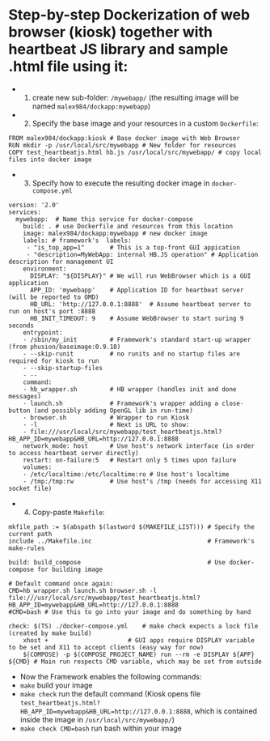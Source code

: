 # Step-by-step Dockerization of web browser (kiosk) together with heartbeat JS library and sample .html file using it: 

* 1. create new sub-folder: `/mywebapp/` (the resulting image will be named `malex984/dockapp:mywebapp`)

* 2. Specify the base image and your resources in a custom `Dockerfile`:
```
FROM malex984/dockapp:kiosk # Base docker image with Web Browser
RUN mkdir -p /usr/local/src/mywebapp # New folder for resources
COPY test_heartbeatjs.html hb.js /usr/local/src/mywebapp/ # copy local files into docker image
```

* 3. Specify how to execute the resulting docker image in `docker-compose.yml`
```
version: '2.0'
services:
  mywebapp:  # Name this service for docker-compose
    build: . # use Dockerfile and resources from this location
    image: malex984/dockapp:mywebapp # new docker image
    labels: # framework's  labels:
     - "is_top_app=1"       # This is a top-front GUI appication 
     - "description=MyWebApp: internal HB.JS operation" # Application description for management UI
    environment:
      DISPLAY: "${DISPLAY}" # We will run WebBrowser which is a GUI application
      APP_ID: 'mywebapp'    # Application ID for heartbeat server (will be reported to OMD)
      HB_URL: 'http://127.0.0.1:8888'  # Assume heartbeat server to run on host's port :8888
      HB_INIT_TIMEOUT: 9    # Assume WebBrowser to start suring 9 seconds
    entrypoint:             
    - /sbin/my_init         # Framework's standard start-up wrapper (from phusion/baseimage:0.9.18)
    - --skip-runit          # no runits and no startup files are required for kiosk to run
    - --skip-startup-files  
    - --
    command:
    - hb_wrapper.sh         # HB wrapper (handles init and done messages)
    - launch.sh             # Framework's wrapper adding a close-button (and possibly adding OpenGL lib in run-time)
    - browser.sh            # Wrapper to run Kiosk
    - -l                    # Next is URL to show:
    - file:///usr/local/src/mywebapp/test_heartbeatjs.html?HB_APP_ID=mywebapp&HB_URL=http://127.0.0.1:8888
    network_mode: host      # Use host's network interface (in order to access heartbeat server directly)
    restart: on-failure:5   # Restart only 5 times upon failure
    volumes:
    - /etc/localtime:/etc/localtime:ro # Use host's localtime
    - /tmp:/tmp:rw          # Use host's /tmp (needs for accessing X11 socket file)
```

* 4. Copy-paste `Makefile`:
```
mkfile_path := $(abspath $(lastword $(MAKEFILE_LIST))) # Specify the current path
include ../Makefile.inc                                # Framework's make-rules

build: build_compose                                   # Use docker-compose for building image

# Default command once again:
CMD=hb_wrapper.sh launch.sh browser.sh -l file:///usr/local/src/mywebapp/test_heartbeatjs.html?HB_APP_ID=mywebapp&HB_URL=http://127.0.0.1:8888
#CMD=bash # Use this to go into your image and do something by hand

check: $(TS) ./docker-compose.yml    # make check expects a lock file (created by make build)
	xhost +                      # GUI apps require DISPLAY variable to be set and X11 to accept clients (easy way for now)
	$(COMPOSE) -p $(COMPOSE_PROJECT_NAME) run --rm -e DISPLAY ${APP} ${CMD} # Main run respects CMD variable, which may be set from outside
```

* Now the Framework enables the following commands:
 * `make` build your image
 * `make check` run the default command (Kiosk opens file
`test_heartbeatjs.html?HB_APP_ID=mywebapp&HB_URL=http://127.0.0.1:8888`,
which is contained inside the image in `/usr/local/src/mywebapp/`)
 * `make check CMD=bash` run bash within your image
